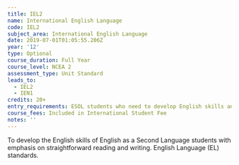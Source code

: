 ```yaml
---
title: IEL2
name: International English Language
code: IEL2
subject_area: International English Language
date: 2019-07-01T01:05:55.206Z
year: '12'
type: Optional
course_duration: Full Year
course_level: NCEA 2
assessment_type: Unit Standard
leads_to:
  - IEL2
  - IEN1
credits: 20+
entry_requirements: ESOL students who need to develop English skills and HOF/TIC approval.
course_fees: Included in International Student Fee
notes: ''
---
```

To develop the English skills of English as a Second Language students with emphasis on straightforward reading and writing. English Language (EL) standards.
